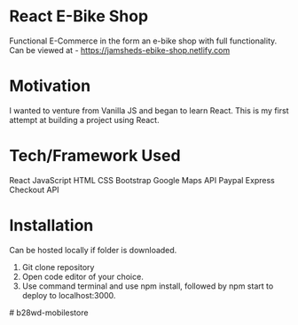 # React E-Bike Shop
Functional E-Commerce in the form an e-bike shop with full functionality. Can be viewed at - https://jamsheds-ebike-shop.netlify.com

# Motivation
I wanted to venture from Vanilla JS and began to learn React. This is my first attempt at building a project using React.

# Tech/Framework Used
React
JavaScript
HTML
CSS
Bootstrap
Google Maps API
Paypal Express Checkout API

# Installation
Can be hosted locally if folder is downloaded.
  1. Git clone repository 
  2. Open code editor of your choice.
  3. Use command terminal and use npm install, followed by npm start to deploy to localhost:3000.


#   b 2 8 w d - m o b i l e s t o r e  
 